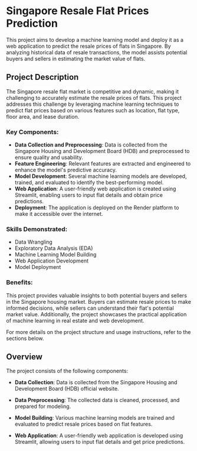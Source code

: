 # Singapore Resale Flat Prices Prediction

This project aims to develop a machine learning model and deploy it as a web application to predict the resale prices of flats in Singapore. By analyzing historical data of resale transactions, the model assists potential buyers and sellers in estimating the market value of flats.

## Project Description

The Singapore resale flat market is competitive and dynamic, making it challenging to accurately estimate the resale prices of flats. This project addresses this challenge by leveraging machine learning techniques to predict flat prices based on various features such as location, flat type, floor area, and lease duration.

### Key Components:

- **Data Collection and Preprocessing**: Data is collected from the Singapore Housing and Development Board (HDB) and preprocessed to ensure quality and usability.
- **Feature Engineering**: Relevant features are extracted and engineered to enhance the model's predictive accuracy.
- **Model Development**: Several machine learning models are developed, trained, and evaluated to identify the best-performing model.
- **Web Application**: A user-friendly web application is created using Streamlit, enabling users to input flat details and obtain price predictions.
- **Deployment**: The application is deployed on the Render platform to make it accessible over the internet.

### Skills Demonstrated:

- Data Wrangling
- Exploratory Data Analysis (EDA)
- Machine Learning Model Building
- Web Application Development
- Model Deployment

### Benefits:

This project provides valuable insights to both potential buyers and sellers in the Singapore housing market. Buyers can estimate resale prices to make informed decisions, while sellers can understand their flat's potential market value. Additionally, the project showcases the practical application of machine learning in real estate and web development.

For more details on the project structure and usage instructions, refer to the sections below.


## Overview

The project consists of the following components:

- **Data Collection**: Data is collected from the Singapore Housing and Development Board (HDB) official website.

- **Data Preprocessing**: The collected data is cleaned, processed, and prepared for modeling.

- **Model Building**: Various machine learning models are trained and evaluated to predict resale prices based on flat features.

- **Web Application**: A user-friendly web application is developed using Streamlit, allowing users to input flat details and get price predictions.




